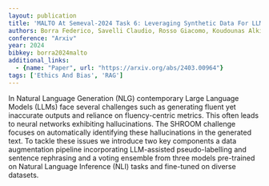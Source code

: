 ```yaml
---
layout: publication
title: 'MALTO At Semeval-2024 Task 6: Leveraging Synthetic Data For LLM Hallucination Detection'
authors: Borra Federico, Savelli Claudio, Rosso Giacomo, Koudounas Alkis, Giobergia Flavio
conference: "Arxiv"
year: 2024
bibkey: borra2024malto
additional_links:
  - {name: "Paper", url: "https://arxiv.org/abs/2403.00964"}
tags: ['Ethics And Bias', 'RAG']
---
```

In Natural Language Generation (NLG) contemporary Large Language Models (LLMs) face several challenges such as generating fluent yet inaccurate outputs and reliance on fluency-centric metrics. This often leads to neural networks exhibiting hallucinations. The SHROOM challenge focuses on automatically identifying these hallucinations in the generated text. To tackle these issues we introduce two key components a data augmentation pipeline incorporating LLM-assisted pseudo-labelling and sentence rephrasing and a voting ensemble from three models pre-trained on Natural Language Inference (NLI) tasks and fine-tuned on diverse datasets.

